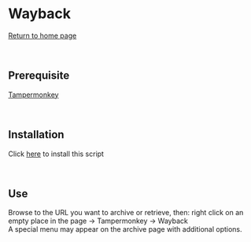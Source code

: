 Wayback
=======
[Return to home page](/README.md)

<br>

Prerequisite
--------------------

[Tampermonkey](https://www.tampermonkey.net/)

<br>

Installation
------------

Click [here](https://raw.githubusercontent.com/kaerez/JSMonkey/main/Wayback/wayback.user.js) to install this script

<br>

Use
---

Browse to the URL you want to archive or retrieve, then: right click on an empty place in the page -> Tampermonkey -> Wayback<br>
A special menu may appear on the archive page with additional options.
